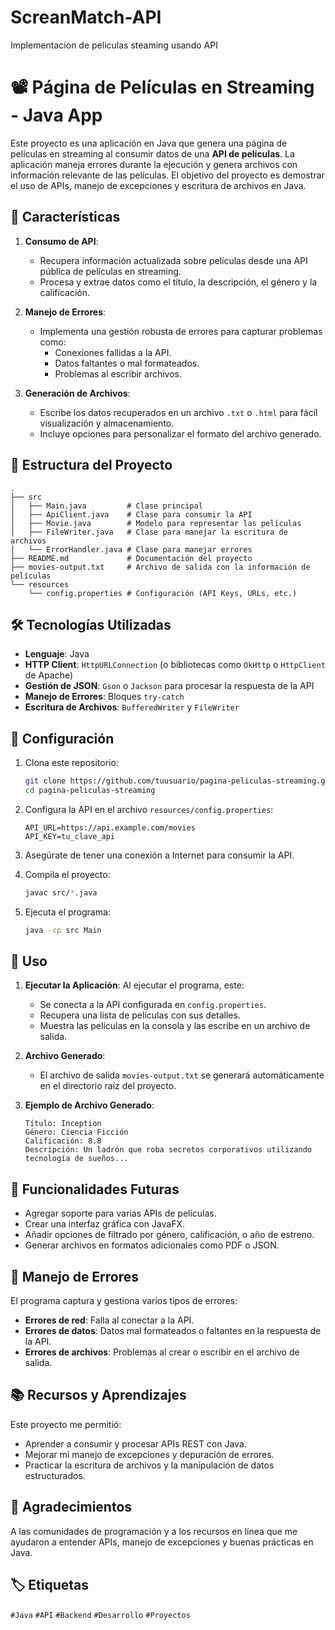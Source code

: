 # ScreanMatch-API
Implementacion de peliculas steaming usando API


# 📽️ Página de Películas en Streaming - Java App

Este proyecto es una aplicación en Java que genera una página de películas en streaming al consumir datos de una **API de películas**. La aplicación maneja errores durante la ejecución y genera archivos con información relevante de las películas. El objetivo del proyecto es demostrar el uso de APIs, manejo de excepciones y escritura de archivos en Java.

## 🚀 Características

1. **Consumo de API**:
   - Recupera información actualizada sobre películas desde una API pública de películas en streaming.
   - Procesa y extrae datos como el título, la descripción, el género y la calificación.

2. **Manejo de Errores**:
   - Implementa una gestión robusta de errores para capturar problemas como:
     - Conexiones fallidas a la API.
     - Datos faltantes o mal formateados.
     - Problemas al escribir archivos.

3. **Generación de Archivos**:
   - Escribe los datos recuperados en un archivo `.txt` o `.html` para fácil visualización y almacenamiento.
   - Incluye opciones para personalizar el formato del archivo generado.

## 📂 Estructura del Proyecto

```plaintext
.
├── src
│   ├── Main.java         # Clase principal
│   ├── ApiClient.java    # Clase para consumir la API
│   ├── Movie.java        # Modelo para representar las películas
│   ├── FileWriter.java   # Clase para manejar la escritura de archivos
│   └── ErrorHandler.java # Clase para manejar errores
├── README.md             # Documentación del proyecto
├── movies-output.txt     # Archivo de salida con la información de películas
└── resources
    └── config.properties # Configuración (API Keys, URLs, etc.)
```

## 🛠️ Tecnologías Utilizadas

- **Lenguaje**: Java
- **HTTP Client**: `HttpURLConnection` (o bibliotecas como `OkHttp` o `HttpClient` de Apache)
- **Gestión de JSON**: `Gson` o `Jackson` para procesar la respuesta de la API
- **Manejo de Errores**: Bloques `try-catch`
- **Escritura de Archivos**: `BufferedWriter` y `FileWriter`

## 🔧 Configuración

1. Clona este repositorio:
   ```bash
   git clone https://github.com/tuusuario/pagina-peliculas-streaming.git
   cd pagina-peliculas-streaming
   ```

2. Configura la API en el archivo `resources/config.properties`:
   ```properties
   API_URL=https://api.example.com/movies
   API_KEY=tu_clave_api
   ```

3. Asegúrate de tener una conexión a Internet para consumir la API.

4. Compila el proyecto:
   ```bash
   javac src/*.java
   ```

5. Ejecuta el programa:
   ```bash
   java -cp src Main
   ```

## 📝 Uso

1. **Ejecutar la Aplicación**:
   Al ejecutar el programa, este:
   - Se conecta a la API configurada en `config.properties`.
   - Recupera una lista de películas con sus detalles.
   - Muestra las películas en la consola y las escribe en un archivo de salida.

2. **Archivo Generado**:
   - El archivo de salida `movies-output.txt` se generará automáticamente en el directorio raíz del proyecto.

3. **Ejemplo de Archivo Generado**:
   ```plaintext
   Título: Inception
   Género: Ciencia Ficción
   Calificación: 8.8
   Descripción: Un ladrón que roba secretos corporativos utilizando tecnología de sueños...
   ```

## 🎯 Funcionalidades Futuras

- Agregar soporte para varias APIs de películas.
- Crear una interfaz gráfica con JavaFX.
- Añadir opciones de filtrado por género, calificación, o año de estreno.
- Generar archivos en formatos adicionales como PDF o JSON.

## 🐞 Manejo de Errores

El programa captura y gestiona varios tipos de errores:
- **Errores de red**: Falla al conectar a la API.
- **Errores de datos**: Datos mal formateados o faltantes en la respuesta de la API.
- **Errores de archivos**: Problemas al crear o escribir en el archivo de salida.

## 📚 Recursos y Aprendizajes

Este proyecto me permitió:
- Aprender a consumir y procesar APIs REST con Java.
- Mejorar mi manejo de excepciones y depuración de errores.
- Practicar la escritura de archivos y la manipulación de datos estructurados.

## 👏 Agradecimientos

A las comunidades de programación y a los recursos en línea que me ayudaron a entender APIs, manejo de excepciones y buenas prácticas en Java.

## 🏷️ Etiquetas

`#Java` `#API` `#Backend` `#Desarrollo` `#Proyectos`

